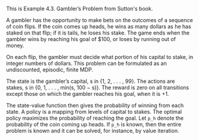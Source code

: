 This is Example 4.3. Gambler’s Problem from Sutton's book.

A gambler has the opportunity to make bets on the outcomes of a sequence of coin
flips. If the coin comes up heads, he wins as many dollars as he has staked on
that flip; if it is tails, he loses his stake. The game ends when the gambler
wins by reaching his goal of $100, or loses by running out of money.

On each flip, the gambler must decide what portion of his capital to stake, in
integer numbers of dollars. This problem can be formulated as an undiscounted,
episodic, finite MDP.

The state is the gambler’s capital, s in {1, 2, . . . , 99}. The actions are
stakes, s in {0, 1, . . . , min(s, 100 − s)}. The reward is zero on all
transitions except those on which the gambler reaches his goal, when it is +1.

The state-value function then gives the probability of winning from each state.
A policy is a mapping from levels of capital to stakes. The optimal policy
maximizes the probability of reaching the goal. Let `p_h` denote the probability
of the coin coming up heads. If `p_h` is known, then the entire problem is known
and it can be solved, for instance, by value iteration.
